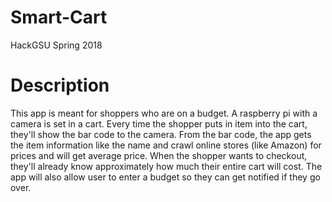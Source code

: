 # Smart-Cart
HackGSU Spring 2018

# Description
This app is meant for shoppers who are on a budget. A raspberry pi with a camera is set in a cart. Every time the shopper puts in item into
the cart, they'll show the bar code to the camera. From the bar code, the app gets the item information like the name and crawl online 
stores (like Amazon) for prices and will get average price. When the shopper wants to checkout, they'll already know approximately how much
their entire cart will cost. The app will also allow user to enter a budget so they can get notified if they go over.
